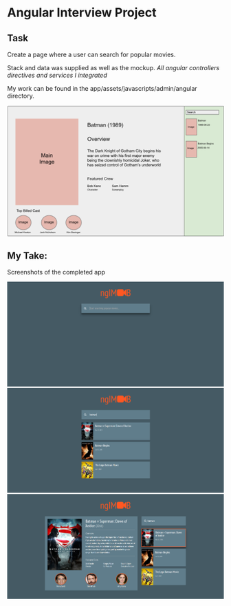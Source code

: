 # Angular Interview Project

## Task

Create a page where a user can search for popular movies.

Stack and data was supplied as well as the mockup.  *All angular controllers directives and services I integrated*

My work can be found in the app/assets/javascripts/admin/angular directory.  

![Mock Up](doc/lab_ui.png)

## My Take:

Screenshots of the completed app

![Completed 2](doc/2.PNG)
![Completed 1](doc/1.PNG)
![Completed 3](doc/3.PNG)
